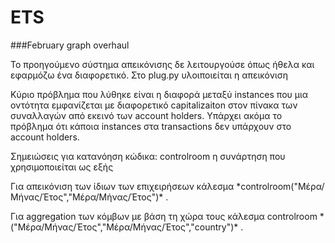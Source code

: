 # ETS
###February graph overhaul

Το προηγούμενο σύστημα απεικόνισης δε λειτουργούσε όπως ήθελα και εφαρμόζω ένα διαφορετικό. Στο plug.py υλοιποιείται η απεικόνιση

Κύριο πρόβλημα που λύθηκε είναι η διαφορά μεταξύ instances που μια οντότητα
εμφανίζεται με διαφορετικό capitalizaiton στον πίνακα των συναλλαγών από εκεινό των account holders.
Υπάρχει ακόμα το πρόβλημα ότι κάποια instances στα transactions δεν υπάρχουν στο account holders.

Σημειώσεις για κατανόηση κώδικα:
controlroom η συνάρτηση που χρησιμοποιείται ως εξής
<p>Για απεικόνιση των ίδιων των επιχειρήσεων κάλεσμα *controlroom("Μέρα/Μήνας/Έτος","Μέρα/Μήνας/Έτος")* . </p>
<p>Για aggregation των κόμβων με βάση τη χώρα τους κάλεσμα controlroom *("Μέρα/Μήνας/Έτος","Μέρα/Μήνας/Έτος","country")* .</p>
